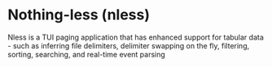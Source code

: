 # Nothing-less (nless)

Nless is a TUI paging application that has enhanced support for tabular data - such as inferring file delimiters, delimiter swapping on the fly, filtering, sorting, searching, and real-time event parsing
